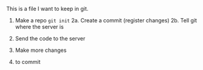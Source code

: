 This is a file I want to keep in git.

1. Make a repo `git init`
2a. Create a commit (register changes)
2b. Tell git where the server is
3. Send the code to the server

4. Make more changes
5. to commit